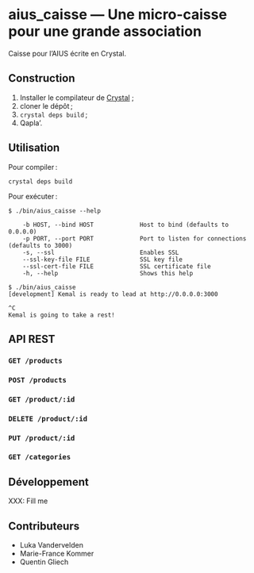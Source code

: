 # aius_caisse — Une micro-caisse pour une grande association

Caisse pour l’AIUS écrite en Crystal.

## Construction

1. Installer le compilateur de [Crystal](https://crystal-lang.org/docs/installation/index.html) ;
2. cloner le dépôt ;
3. `crystal deps build` ;
4. Qapla’.

## Utilisation

Pour compiler : 

	crystal deps build

Pour exécuter : 

	$ ./bin/aius_caisse --help
	
	    -b HOST, --bind HOST             Host to bind (defaults to 0.0.0.0)
	    -p PORT, --port PORT             Port to listen for connections (defaults to 3000)
	    -s, --ssl                        Enables SSL
	    --ssl-key-file FILE              SSL key file
	    --ssl-cert-file FILE             SSL certificate file
	    -h, --help                       Shows this help

	$ ./bin/aius_caisse
	[development] Kemal is ready to lead at http://0.0.0.0:3000

	^C
	Kemal is going to take a rest!


## API REST

### `GET /products`

### `POST /products`

### `GET /product/:id`

### `DELETE /product/:id`

### `PUT /product/:id`

### `GET /categories`

## Développement

XXX: Fill me

## Contributeurs

- Luka Vandervelden
- Marie-France Kommer
- Quentin Gliech

